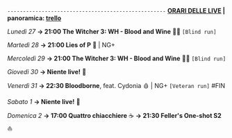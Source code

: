 <code>---------------------------------------------------</code>
<b><u>ORARI DELLE LIVE</u> | panoramica: <a href="https://trello.com/b/iKwdSGf3/sabaku">trello</a></b>

<i>Lunedì 27</i>
<b>→ 21:00 The Witcher 3: WH - Blood and Wine</b> 🧛‍♂️ <code>[Blind run]</code>

<i>Martedì 28</i>
<b>→ 21:00 Lies of P</b> 🤥 | NG+

<i>Mercoledì 29</i>
<b>→ 21:00 The Witcher 3: WH - Blood and Wine</b> 🧛‍♂️ <code>[Blind run]</code>

<i>Giovedì 30</i>
<b>→ Niente live!</b> 🫡

<i>Venerdì 31</i>
<b>→ 22:30 Bloodborne</b>, feat. Cydonia 🩸 | NG+ <code>[Veteran run]</code> #FIN

<i>Sabato 1</i>
<b>→ Niente live!</b> 🫡

<i>Domenica 2</i>
<b>→ 17:00 Quattro chiacchiere</b> ☕️
<b>→ 21:30 Feller's One-shot S2</b> ⛵

